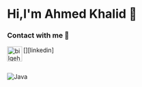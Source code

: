 <H1>Hi,I'm Ahmed Khalid 👋</H1> 








### Contact with me 📝



[<img align="left" alt="bilgehangecici | LinkedIn" width="35px" src="https://i.pinimg.com/originals/de/b4/6f/deb46f02a59e3b3a2aa58fac16290d63.gif" />][linkedin]


<br />

![Java](http://img.shields.io/badge/-Java-5B4638?style=flat-square&logo=java&logoColor=ffffff)
